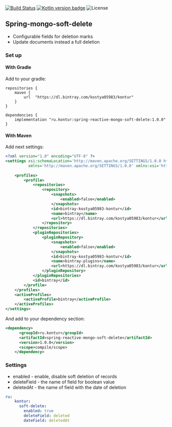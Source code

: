 [![Build Status](https://travis-ci.org/skbkontur/spring-reactive-mongo-soft-delete.svg?branch=master)](https://travis-ci.org/arrow-kt/arrow/)
[![Kotlin version badge](https://img.shields.io/badge/kotlin-1.3-blue.svg)](https://kotlinlang.org/docs/reference/whatsnew13.html)
![License](https://img.shields.io/github/license/skbkontur/spring-reactive-mongo-soft-delete.svg)
## Spring-mongo-soft-delete

* Configurable fields for deletion marks
* Update documents instead a full deletion

### Set up

#### With Gradle

Add to your gradle:

```
repositories {
    maven {
        url  "https://dl.bintray.com/kostya05983/kontur" 
    }
}

dependencies {
    implementation "ru.kontur:spring-reactive-mongo-soft-delete:1.0.0"
}
```

#### With Maven

Add next settings:
```xml
<?xml version="1.0" encoding="UTF-8" ?>
<settings xsi:schemaLocation='http://maven.apache.org/SETTINGS/1.0.0 http://maven.apache.org/xsd/settings-1.0.0.xsd'
          xmlns='http://maven.apache.org/SETTINGS/1.0.0' xmlns:xsi='http://www.w3.org/2001/XMLSchema-instance'>
    
    <profiles>
        <profile>
            <repositories>
                <repository>
                    <snapshots>
                        <enabled>false</enabled>
                    </snapshots>
                    <id>bintray-kostya05983-kontur</id>
                    <name>bintray</name>
                    <url>https://dl.bintray.com/kostya05983/kontur</url>
                </repository>
            </repositories>
            <pluginRepositories>
                <pluginRepository>
                    <snapshots>
                        <enabled>false</enabled>
                    </snapshots>
                    <id>bintray-kostya05983-kontur</id>
                    <name>bintray-plugins</name>
                    <url>https://dl.bintray.com/kostya05983/kontur</url>
                </pluginRepository>
            </pluginRepositories>
            <id>bintray</id>
        </profile>
    </profiles>
    <activeProfiles>
        <activeProfile>bintray</activeProfile>
    </activeProfiles>
</settings>
```

And add to your dependency section:
```xml
<dependency>
      <groupId>ru.kontur</groupId>
      <artifactId>spring-reactive-mongo-soft-delete</artifactId>
      <version>1.0.0</version>
      <scope>compile/scope>
    </dependency>
```

### Settings

* enabled - enable, disable soft deletion of records
* deleteField - the name of field for boolean value
* deletedAt - the name of field with the date of deletion

```yaml
ru:
    kontur:
      soft-delete:
        enabled: true
        deleteField: deleted
        dateField: deletedAt
```


